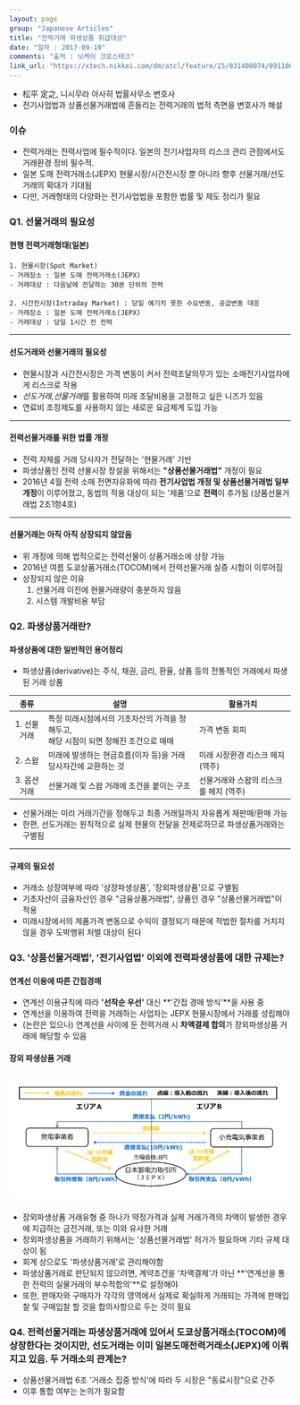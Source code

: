 ```yaml
---
layout: page
group: "Japanese Articles"
title: "전력거래 파생상품 취급대상"
date: "일자 : 2017-09-19" 
comments: "출처 : 닛케이 크로스테크"
link_url: "https://xtech.nikkei.com/dm/atcl/feature/15/031400074/091100007/"
---
```


- 松平 定之, 니시무라 아사히 법률사무소 변호사
- 전기사업법과 상품선물거래법에 흔들리는 전력거래의 법적 측면을 변호사가 해설

### 이슈

- 전력거래는 전력사업에 필수적이다. 일본의 전기사업자의 리스크 관리 관점에서도 거래환경 정비 필수적.
- 일본 도매 전력거래소(JEPX) 현물시장/시간전시장 뿐 아니라 향후 선물거래/선도거래의 확대가 기대됨
- 다만, 거래형태의 다양화는 전기사업법을 포함한 법률 및 제도 정리가 필요

### Q1. 선물거래의 필요성

#### 현행 전력거래형태(일본)

    1. 현물시장(Spot Market) 
    - 거래장소 : 일본 도매 전력거래소(JEPX)
    - 거래대상 : 다음날에 전달하는 30분 단위의 전력

    2. 시간전시장(Intraday Market) : 당일 예기치 못한 수요변동, 공급변동 대응
    - 거래장소 : 일본 도매 전력거래소(JEPX)
    - 거래대상 : 당일 1시간 전 전력

----

#### 선도거래와 선물거래의 필요성

- 현물시장과 시간전시장은 가격 변동이 커서 전력조달의무가 있는 소매전기사업자에게 리스크로 작용
- *선도거래*,*선물거래*를 활용하여 미래 조달비용을 고정하고 싶은 니즈가 있음
- 연료비 조정제도를 사용하지 않는 새로운 요금체계 도입 가능

----

#### 전력선물거래를 위한 법률 개정

- 전력 자체를 거래 당사자가 전달하는 '현물거래' 기반
- 파생상품인 전력 선물시장 창설을 위해서는 **"상품선물거래법"** 개정이 필요
- 2016년 4월 전력 소매 전면자유화에 따라 **전기사업법 개정 및 상품선물거래법 일부개정**이 이루어졌고, 동법의 적용 대상이 되는 '제품'으로 **전력**이 추가됨 (상품선물거래법 2조1항4호)

----

#### 선물거래는 아직 아직 상장되지 않았음

- 위 개정에 의해 법적으로는 전력선물이 상품거래소에 상장 가능
- 2016년 여름 도쿄상품거래소(TOCOM)에서 전력선물거래 실증 시험이 이루어짐
- 상장되지 않은 이유
    1. 선물거래 이전에 현물거래량이 충분하지 않음
    2. 시스템 개발비용 부담

### Q2. 파생상품거래란?

#### 파생상품에 대한 일반적인 용어정리

- 파생상품(derivative)는 주식, 채권, 금리, 환율, 상품 등의 전통적인 거래에서 파생된 거래 상품

종류 | 설명 | 활용가치
:-------------: | ----------- | -----------
1. 선물거래    | 특정 미래시점에서의 기초자산의 가격을 정해두고, <br> 해당 시점이 되면 정해진 조건으로 매매 | 가격 변동 회피
2. 스왑       | 미래에 발생하는 현금흐름(이자 등)을 거래 당사자간에 교환하는 것 | 미래 시장환경 리스크 헤지(역주)
3. 옵션거래    | 선물거래 및 스왑 거래에 조건을 붙이는 구조 | 선물거래와 스왑의 리스크를 헤지 (역주)

- 선물거래는 미리 거래기간을 정해두고 최종 거래일까지 자유롭게 재판매/환매 가능
- 한편, 선도거래는 원칙적으로 실제 현물의 전달을 전제로하므로 파생상품거래와는 구별됨

----

#### 규제의 필요성

- 거래소 상장여부에 따라 '상장파생상품', '장외파생상품'으로 구별됨
- 기초자산이 금융자산인 경우 "금융상품거래법", 상품인 경우 "상품선물거래법"이 적용
- 미래시장에서의 제품가격 변동으로 수익이 결정되기 때문에 적법한 절차를 거치지 않을 경우 도박행위 처벌 대상이 된다

### Q3. '상품선물거래법', '전기사업법' 이외에 전력파생상품에 대한 규제는?

#### 연계선 이용에 따른 간접경매

- 연계선 이용규칙에 따라 **'선착순 우선'** 대신 **'간접 경매 방식'**을 사용 중
- 연계선을 이용하여 전력을 거래하는 사업자는 JEPX 현물시장에서 거래를 성립해야
- (논란은 있으나) 연계선을 사이에 둔 전력거래 시 **차액결제 합의**가 장외파생상품 거래에 해당할 수 있음

#### 장외 파생상품 거래

![Alt text](../images/articles/2020_04_24_1.png)
----

- 장외파생상품 거래유형 중 하나가 약정가격과 실제 거래가격의 차액이 발생한 경우에 지급하는 금전거래, 또는 이와 유사한 거래
- 장외파생상품을 거래하기 위해서는 '상품선물거래법' 허가가 필요하며 기타 규제 대상이 됨
- 회계 상으로도 '파생상품거래'로 관리해야함
- 파생상품거래로 판단되지 않으려면, 계약조건을 '차액결제'가 아닌 **'연계선을 통한 전력의 실물거래의 부수적합의'**로 설정해야
- 또한, 판매자와 구매자가 각각의 영역에서 실제로 확실하게 거래되는 가격에 판매입찰 및 구매입찰 할 것을 합의사항으로 두는 것이 필요


### Q4. 전력선물거래는 파생상품거래에 있어서 도쿄상품거래소(TOCOM)에 상장한다는 것이지만, 선도거래는 이미 일본도매전력거래소(JEPX)에 이뤄지고 있음. 두 거래소의 관계는?

- 상품선물거래법 6조 '거래소 집중 방식'에 따라 두 시장은 "동료시장"으로 간주
- 이후 통합 여부는 논의가 필요함


